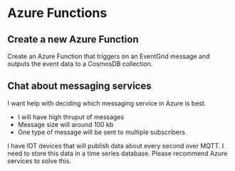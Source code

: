 # Azure Functions

## Create a new Azure Function

Create an Azure Function that triggers on an EventGrid message and outputs the event data to a CosmosDB collection.

## Chat about messaging services

I want help with deciding which messaging service in Azure is best. 

* I will have high thruput of messages
* Message size will around 100 kb
* One type of message will be sent to multiple subscribers



I have IOT devices that will publish data about every second over MQTT. I need to store this data in a time series database. Please recommend Azure services to solve this. 